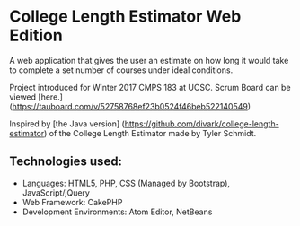 # College Length Estimator Web Edition
A web application that gives the user an estimate on how long it would take to complete a set number of courses under ideal conditions.

Project introduced for Winter 2017 CMPS 183 at UCSC. Scrum Board can be viewed [here.] (https://tauboard.com/v/52758768ef23b0524f46beb522140549)

Inspired by [the Java version] (https://github.com/divark/college-length-estimator) of the College Length Estimator made by Tyler Schmidt.

## Technologies used:
- Languages: HTML5, PHP, CSS (Managed by Bootstrap), JavaScript/jQuery
- Web Framework: CakePHP
- Development Environments: Atom Editor, NetBeans

